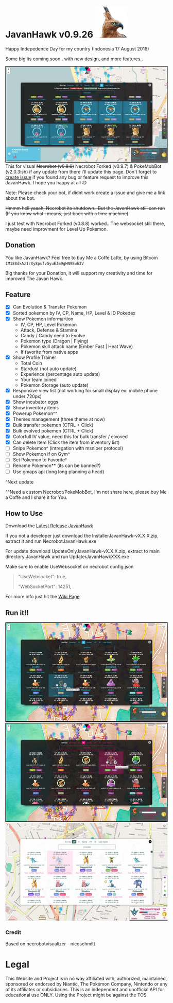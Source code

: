 # JavanHawk v0.9.26  ![Screenshot](https://github.com/AndikaTanpaH/NecrobotJavanHawk/blob/master/build/javanhawkcolor.png?raw=true) 
Happy Indepedence Day for my country (Indonesia 17 August 2016)

Some big its coming soon.. with new design, and more features..

![Screenshot](https://github.com/AndikaTanpaH/NecrobotJavanHawk/blob/master/screenshot/viewpokemon-v0923.jpg?raw=true) 
This for visual ~~Necrobot (v0.8.6)~~ Necrobot Forked (v0.9.7) & PokeMobBot (v2.0.3ish) if any update from there i'll update this page. Don't forget to [create issue](https://github.com/AndikaTanpaH/NecrobotJavanHawk/issues) if you found any bug or feature request to improve this JavanHawk. I hope you happy at all :D

Note: Please check your bot, if didnt work create a issue and give me a link about the bot.

~~Hmmm hell yaaah, Necrobot its shutdown.. But the JavanHawk still can run (If you know what i means, just back with a time machine)~~

I just test with Necrobot Forked (v0.8.8) worked.. The websocket still there, maybe need improvment for Level Up Pokemon.

## Donation
You like JavanHawk? Feel free to buy Me a Coffe Latte, by using Bitcoin `1M188dkAz1rXy8pufvGyuEJm9gHN98wh3V`

Big thanks for your Donation, it will support my creativity and time for improved The Javan Hawk.

## Feature
- [x] Can Evolution & Transfer Pokemon
- [x] Sorted pokemon by IV, CP, Name, HP, Level & ID Pokedex
- [x] Show Pokemon informartion
  - IV, CP, HP, Level Pokemon
  - Attack, Defense & Stamina
  - Candy / Candy need to Evolve
  - Pokemon type (Dragon | Flying)
  - Pokemon skill attack name (Ember Fast | Heat Wave)
  - If favorite from native apps
- [x] Show Profile Trainer
  - Total Coin
  - Stardust (not auto update)
  - Experience (percentage auto update)
  - Your team joined
  - Pokemon Storage (auto update)
- [x] Responsive view list (not working for small display ex: mobile phone under 720px)
- [x] Show incubator eggs
- [x] Show inventory items
- [x] Powerup Pokemon^^
- [x] Themes management (three theme at now)
- [x] Bulk transfer pokemon (CTRL + Click)
- [x] Bulk evolved pokemon (CTRL + Click)
- [x] Colorfull IV value, need this for bulk transfer / elvoved
- [x] Can delete Item (Click the item from inventory list)
- [ ] Snipe Pokemon^ (intregation with msniper protocol)
- [ ] Show Pokemon if on Gym^
- [ ] Set Pokemon to Favorite^
- [ ] Rename Pokemon** (its can be banned?)
- [ ] Use gmaps api (long long planning a head)

^Next update

^^Need a custom Necrobot/PokeMobBot, I'm not share here, please buy Me a Coffe and I share it for You.

## How to Use
Download the [Latest Release JavanHawk](https://github.com/AndikaTanpaH/NecrobotJavanHawk/releases)

If you not a developer just download the InstallerJavanHawk-vX.X.X.zip, extract it and run NecrobotJavanHawk.exe

For update download UpdateOnlyJavanHawk-vX.X.X.zip, extract to main directory JavanHawk and run UpdaterJavanHawkXXX.exe

Make sure to enable UseWebsocket on necrobot config.json
> "UseWebsocket": true,
>
> "WebSocketPort": 14251,

For more info just hit the [Wiki Page](https://github.com/AndikaTanpaH/NecrobotJavanHawk/wiki)

## Run it!!
![Screenshot](https://github.com/AndikaTanpaH/NecrobotJavanHawk/blob/master/screenshot/viewpokemon-v0817-blue.jpg?raw=true) 
![Screenshot](https://github.com/AndikaTanpaH/NecrobotJavanHawk/blob/master/screenshot/viewpokemon-v0817-pink.jpg?raw=true) 
![Screenshot](https://github.com/AndikaTanpaH/NecrobotJavanHawk/blob/master/screenshot/viewpokemon-v0315.jpg?raw=true) 


### Credit
Based on necrobotvisualizer - nicoschmitt



# Legal
This Website and Project is in no way affiliated with, authorized, maintained, sponsored or endorsed by Niantic, The Pokémon Company, Nintendo or any of its affiliates or subsidiaries. This is an independent and unofficial API for educational use ONLY. Using the Project might be against the TOS
